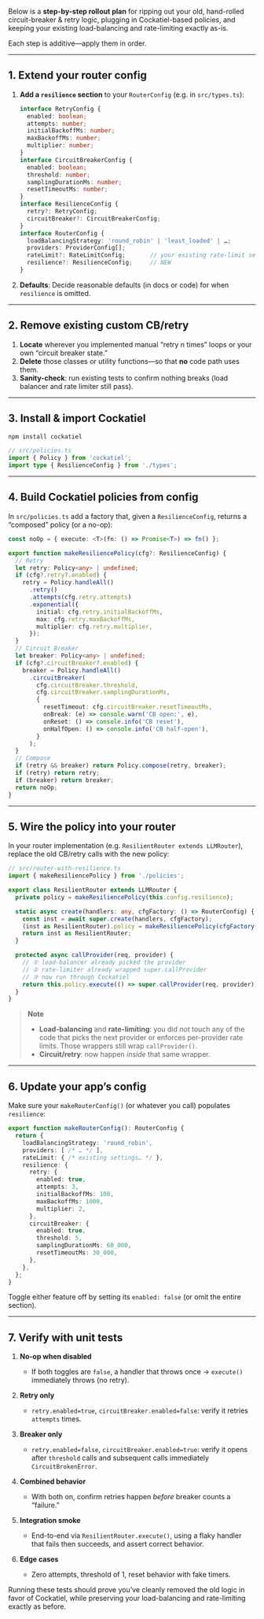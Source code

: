 Below is a **step-by-step rollout plan** for ripping out your old, hand-rolled circuit-breaker & retry logic, plugging in Cockatiel-based policies, and keeping your existing load-balancing and rate-limiting exactly as-is.

Each step is additive—apply them in order.

---

## 1. Extend your router config

1. **Add a `resilience` section** to your `RouterConfig` (e.g. in `src/types.ts`):

   ```ts
   interface RetryConfig {
     enabled: boolean;
     attempts: number;
     initialBackoffMs: number;
     maxBackoffMs: number;
     multiplier: number;
   }
   interface CircuitBreakerConfig {
     enabled: boolean;
     threshold: number;
     samplingDurationMs: number;
     resetTimeoutMs: number;
   }
   interface ResilienceConfig {
     retry?: RetryConfig;
     circuitBreaker?: CircuitBreakerConfig;
   }
   interface RouterConfig {
     loadBalancingStrategy: 'round_robin' | 'least_loaded' | …;
     providers: ProviderConfig[];
     rateLimit?: RateLimitConfig;       // your existing rate-limit section
     resilience?: ResilienceConfig;     // NEW
   }
   ```
2. **Defaults**: Decide reasonable defaults (in docs or code) for when `resilience` is omitted.

---

## 2. Remove existing custom CB/retry

1. **Locate** wherever you implemented manual “retry n times” loops or your own “circuit breaker state.”
2. **Delete** those classes or utility functions—so that **no** code path uses them.
3. **Sanity-check**: run existing tests to confirm nothing breaks (load balancer and rate limiter still pass).

---

## 3. Install & import Cockatiel

```bash
npm install cockatiel
```

```ts
// src/policies.ts
import { Policy } from 'cockatiel';
import type { ResilienceConfig } from './types';
```

---

## 4. Build Cockatiel policies from config

In `src/policies.ts` add a factory that, given a `ResilienceConfig`, returns a “composed” policy (or a no-op):

```ts
const noOp = { execute: <T>(fn: () => Promise<T>) => fn() };

export function makeResiliencePolicy(cfg?: ResilienceConfig) {
  // Retry
  let retry: Policy<any> | undefined;
  if (cfg?.retry?.enabled) {
    retry = Policy.handleAll()
      .retry()
      .attempts(cfg.retry.attempts)
      .exponential({
        initial: cfg.retry.initialBackoffMs,
        max: cfg.retry.maxBackoffMs,
        multiplier: cfg.retry.multiplier,
      });
  }
  // Circuit Breaker
  let breaker: Policy<any> | undefined;
  if (cfg?.circuitBreaker?.enabled) {
    breaker = Policy.handleAll()
      .circuitBreaker(
        cfg.circuitBreaker.threshold,
        cfg.circuitBreaker.samplingDurationMs,
        {
          resetTimeout: cfg.circuitBreaker.resetTimeoutMs,
          onBreak: (e) => console.warn('CB open:', e),
          onReset: () => console.info('CB reset'),
          onHalfOpen: () => console.info('CB half-open'),
        }
      );
  }
  // Compose
  if (retry && breaker) return Policy.compose(retry, breaker);
  if (retry) return retry;
  if (breaker) return breaker;
  return noOp;
}
```

---

## 5. Wire the policy into your router

In your router implementation (e.g. `ResilientRouter extends LLMRouter`), replace the old CB/retry calls with the new policy:

```ts
// src/router-with-resilience.ts
import { makeResiliencePolicy } from './policies';

export class ResilientRouter extends LLMRouter {
  private policy = makeResiliencePolicy(this.config.resilience);

  static async create(handlers: any, cfgFactory: () => RouterConfig) {
    const inst = await super.create(handlers, cfgFactory);
    (inst as ResilientRouter).policy = makeResiliencePolicy(cfgFactory().resilience);
    return inst as ResilientRouter;
  }

  protected async callProvider(req, provider) {
    // ① load-balancer already picked the provider
    // ② rate-limiter already wrapped super.callProvider
    // ③ now run through Cockatiel
    return this.policy.execute(() => super.callProvider(req, provider));
  }
}
```

> **Note**
>
> * **Load-balancing** and **rate-limiting**: you did *not* touch any of the code that picks the next provider or enforces per-provider rate limits. Those wrappers still wrap `callProvider()`.
> * **Circuit/retry**: now happen *inside* that same wrapper.

---

## 6. Update your app’s config

Make sure your `makeRouterConfig()` (or whatever you call) populates `resilience`:

```ts
export function makeRouterConfig(): RouterConfig {
  return {
    loadBalancingStrategy: 'round_robin',
    providers: [ /* … */ ],
    rateLimit: { /* existing settings… */ },
    resilience: {
      retry: {
        enabled: true,
        attempts: 3,
        initialBackoffMs: 100,
        maxBackoffMs: 1000,
        multiplier: 2,
      },
      circuitBreaker: {
        enabled: true,
        threshold: 5,
        samplingDurationMs: 60_000,
        resetTimeoutMs: 30_000,
      },
    },
  };
}
```

Toggle either feature off by setting its `enabled: false` (or omit the entire section).

---

## 7. Verify with unit tests

1. **No-op when disabled**

   * If both toggles are `false`, a handler that throws once → `execute()` immediately throws (no retry).
2. **Retry only**

   * `retry.enabled=true`, `circuitBreaker.enabled=false`: verify it retries `attempts` times.
3. **Breaker only**

   * `retry.enabled=false`, `circuitBreaker.enabled=true`: verify it opens after `threshold` calls and subsequent calls immediately `CircuitBrokenError`.
4. **Combined behavior**

   * With both on, confirm retries happen *before* breaker counts a “failure.”
5. **Integration smoke**

   * End-to-end via `ResilientRouter.execute()`, using a flaky handler that fails then succeeds, and assert correct behavior.
6. **Edge cases**

   * Zero attempts, threshold of 1, reset behavior with fake timers.

Running these tests should prove you’ve cleanly removed the old logic in favor of Cockatiel, while preserving your load-balancing and rate-limiting exactly as before.